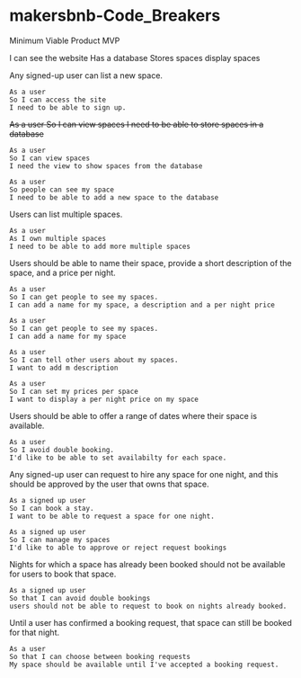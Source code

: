 # makersbnb-Code_Breakers

Minimum Viable Product MVP

I can see the website
Has a database
Stores spaces
display spaces


Any signed-up user can list a new space.

```
As a user
So I can access the site
I need to be able to sign up.
```


<s>As a user
So I can view spaces
I need to be able to store spaces in a database</s>


```
As a user
So I can view spaces 
I need the view to show spaces from the database
```

```
As a user
So people can see my space
I need to be able to add a new space to the database
```

Users can list multiple spaces.

```
As a user
As I own multiple spaces
I need to be able to add more multiple spaces
```
Users should be able to name their space, provide a short description of the space, and a price per night.

```
As a user
So I can get people to see my spaces.
I can add a name for my space, a description and a per night price
```

```
As a user
So I can get people to see my spaces.
I can add a name for my space
```

```
As a user
So I can tell other users about my spaces.
I want to add m description 
```

```
As a user
So I can set my prices per space
I want to display a per night price on my space
```

Users should be able to offer a range of dates where their space is available.
```
As a user
So I avoid double booking.
I'd like to be able to set availabilty for each space.
```

Any signed-up user can request to hire any space for one night, and this should be approved by the user that owns that space.

```
As a signed up user
So I can book a stay.
I want to be able to request a space for one night.
```

```
As a signed up user
So I can manage my spaces
I'd like to able to approve or reject request bookings
```

Nights for which a space has already been booked should not be available for users to book that space.

```
As a signed up user
So that I can avoid double bookings
users should not be able to request to book on nights already booked.
```
Until a user has confirmed a booking request, that space can still be booked for that night.

```
As a user
So that I can choose between booking requests
My space should be available until I've accepted a booking request.
```